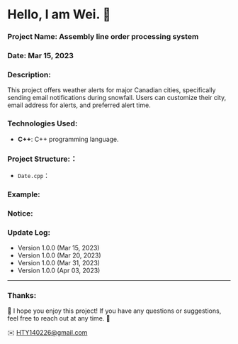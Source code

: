 Hello, I am Wei. 📌
======

### Project Name: Assembly line order processing system

### Date:  Mar 15, 2023

### Description:
This project offers weather alerts for major Canadian cities, specifically sending email notifications during snowfall. Users can customize their city, email address for alerts, and preferred alert time.

### Technologies Used:
- **C++**: C++ programming language.  

### Project Structure:：
- `Date.cpp`：

### Example:


### Notice:


### Update Log:
- Version 1.0.0 (Mar 15, 2023)
- Version 1.0.0 (Mar 20, 2023)
- Version 1.0.0 (Mar 31, 2023)
- Version 1.0.0 (Apr 03, 2023)

***
### Thanks:

📌 I hope you enjoy this project! If you have any questions or suggestions, feel free to reach out at any time. 📌

✉️ HTY140226@gmail.com

